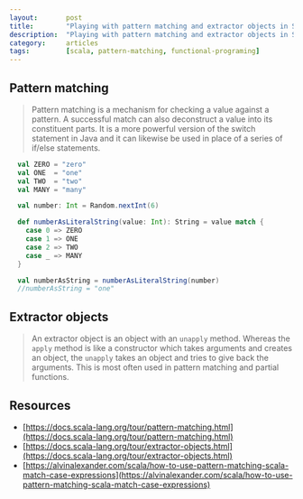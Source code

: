 ```yaml
---
layout:       post
title:        "Playing with pattern matching and extractor objects in Scala"
description:  "Playing with pattern matching and extractor objects in Scala."
category:     articles
tags:         [scala, pattern-matching, functional-programing]
---
```


## Pattern matching
>Pattern matching is a mechanism for checking a value against a pattern. A successful match can also deconstruct a value into its constituent parts. It is a more powerful version of the switch statement in Java and it can likewise be used in place of a series of if/else statements.

```scala
  val ZERO = "zero"
  val ONE  = "one"
  val TWO  = "two"
  val MANY = "many"

  val number: Int = Random.nextInt(6)

  def numberAsLiteralString(value: Int): String = value match {
    case 0 => ZERO
    case 1 => ONE
    case 2 => TWO
    case _ => MANY
  }

  val numberAsString = numberAsLiteralString(number)
  //numberAsString = "one"
```

## Extractor objects
> An extractor object is an object with an `unapply` method. Whereas the `apply` method is like a constructor which takes arguments and creates an object, the `unapply` takes an object and tries to give back the arguments. This is most often used in pattern matching and partial functions.

## Resources
- [https://docs.scala-lang.org/tour/pattern-matching.html](https://docs.scala-lang.org/tour/pattern-matching.html)
- [https://docs.scala-lang.org/tour/extractor-objects.html](https://docs.scala-lang.org/tour/extractor-objects.html)
- [https://alvinalexander.com/scala/how-to-use-pattern-matching-scala-match-case-expressions](https://alvinalexander.com/scala/how-to-use-pattern-matching-scala-match-case-expressions)